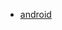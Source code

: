 - [android](https://github.com/watayouxiang/AndroidCode/tree/master/app/src/main/java/com/watayouxiang/android)
